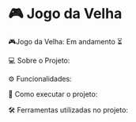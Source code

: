 # 🎮 Jogo da Velha

🎮Jogo da Velha: Em andamento ⏳

💻 Sobre o Projeto:

⚙️ Funcionalidades:

🚀 Como executar o projeto:

🛠️ Ferramentas utilizadas no projeto:
